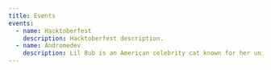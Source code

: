 ```yaml
---
title: Events
events:
  - name: Hacktoberfest
    description: Hacktoberfest description.
  - name: Andromedev
    description: Lil Bub is an American celebrity cat known for her unique appearance.
---
```

